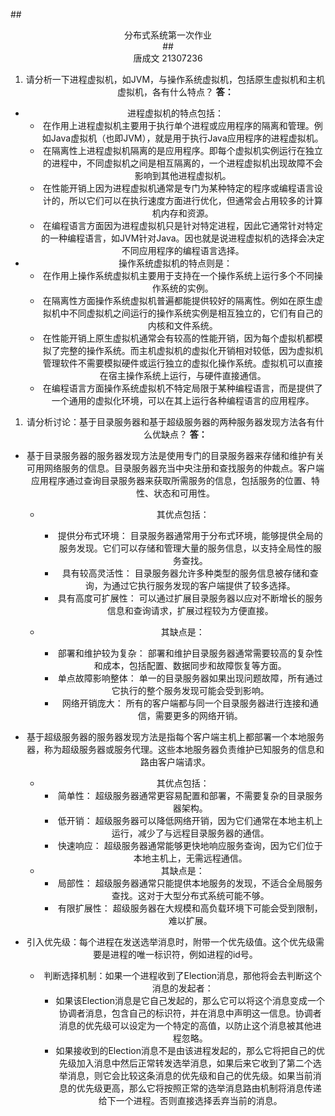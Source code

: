 ##<center>分布式系统第一次作业<center>
##<center>唐成文 21307236<center>
1. 请分析一下进程虚拟机，如JVM，与操作系统虚拟机，包括原生虚拟机和主机虚拟机，各有什么特点？
**答：**
* 进程虚拟机的特点包括：
  * 在作用上进程虚拟机主要用于执行单个进程或应用程序的隔离和管理。例如Java虚拟机（也即JVM），就是用于执行Java应用程序的进程虚拟机。
  * 在隔离性上进程虚拟机隔离的是应用程序。即每个虚拟机实例运行在独立的进程中，不同虚拟机之间是相互隔离的，一个进程虚拟机出现故障不会影响到其他进程虚拟机。
  * 在性能开销上因为进程虚拟机通常是专门为某种特定的程序或编程语言设计的，所以它们可以在执行速度方面进行优化，但通常会占用较多的计算机内存和资源。
  * 在编程语言方面因为进程虚拟机只是针对特定进程，因此它通常针对特定的一种编程语言，如JVM针对Java。因也就是说进程虚拟机的选择会决定不同应用程序的编程语言选择。
* 操作系统虚拟机的特点则是：
  * 在作用上操作系统虚拟机主要用于支持在一个操作系统上运行多个不同操作系统的实例。
  * 在隔离性方面操作系统虚拟机普遍都能提供较好的隔离性。例如在原生虚拟机中不同虚拟机之间运行的操作系统实例是相互独立的，它们有自己的内核和文件系统。
  * 在性能开销上原生虚拟机通常会有较高的性能开销，因为每个虚拟机都模拟了完整的操作系统。而主机虚拟机的虚拟化开销相对较低，因为虚拟机管理软件不需要模拟硬件或运行独立的虚拟化操作系统。虚拟机可以直接在宿主操作系统上运行，与硬件直接通信。
  * 在编程语言方面操作系统虚拟机不特定局限于某种编程语言，而是提供了一个通用的虚拟化环境，可以在其上运行各种编程语言的应用程序。
  
1. 请分析讨论：基于目录服务器和基于超级服务器的两种服务器发现方法各有什么优缺点？
**答：**
* 基于目录服务器的服务器发现方法是使用专门的目录服务器来存储和维护有关可用网络服务的信息。目录服务器充当中央注册和查找服务的仲裁点。客户端应用程序通过查询目录服务器来获取所需服务的信息，包括服务的位置、特性、状态和可用性。
    * 其优点包括：
      * 提供分布式环境： 目录服务器通常用于分布式环境，能够提供全局的服务发现。它们可以存储和管理大量的服务信息，以支持全局性的服务查找。
      * 具有较高灵活性： 目录服务器允许多种类型的服务信息被存储和查询，为通过它执行服务发现的客户端提供了较多选择。
      * 具有高度可扩展性： 可以通过扩展目录服务器以应对不断增长的服务信息和查询请求，扩展过程较为方便直接。

    * 其缺点是：
      * 部署和维护较为复杂： 部署和维护目录服务器通常需要较高的复杂性和成本，包括配置、数据同步和故障恢复等方面。
      * 单点故障影响整体： 单一的目录服务器如果出现问题故障，所有通过它执行的整个服务发现可能会受到影响。
      * 网络开销庞大： 所有的客户端都与同一个目录服务器进行连接和通信，需要更多的网络开销。

* 基于超级服务器的服务器发现方法是指每个客户端主机上都部署一个本地服务器，称为超级服务器或服务代理。这些本地服务器负责维护已知服务的信息和路由客户端请求。
  * 其优点包括：
    * 简单性： 超级服务器通常更容易配置和部署，不需要复杂的目录服务器架构。
    * 低开销： 超级服务器可以降低网络开销，因为它们通常在本地主机上运行，减少了与远程目录服务器的通信。
    * 快速响应： 超级服务器通常能够更快地响应服务查询，因为它们位于本地主机上，无需远程通信。
  * 其缺点是：
    * 局部性： 超级服务器通常只能提供本地服务的发现，不适合全局服务查找。这对于大型分布式系统可能不够。
    * 有限扩展性： 超级服务器在大规模和高负载环境下可能会受到限制，难以扩展。









* 引入优先级：每个进程在发送选举消息时，附带一个优先级值。这个优先级需要是进程的唯一标识符，例如进程的id号。
  * 判断选择机制：如果一个进程收到了Election消息，那他将会去判断这个消息的发起者：
    * 如果该Election消息是它自己发起的，那么它可以将这个消息变成一个协调者消息，包含自己的标识符，并在消息中声明这一信息。协调者消息的优先级可以设定为一个特定的高值，以防止这个消息被其他进程忽略。
    * 如果接收到的Election消息不是由该进程发起的，那么它将把自己的优先级加入消息中然后正常转发选举消息，如果后来它收到了第二个选举消息，则它会比较这条消息的优先级和自己的优先级。如果当前消息的优先级更高，那么它将按照正常的选举消息路由机制将消息传递给下一个进程。否则直接选择丢弃当前的消息。
